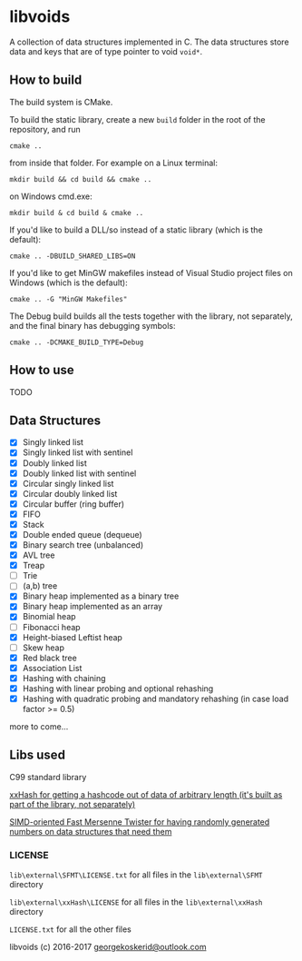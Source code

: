 # libvoids

A collection of data structures implemented in C. The data structures store data and keys that are of type pointer to void `void*`.

## How to build

The build system is CMake.

To build the static library, create a new `build` folder in the root of the repository, and run

```
cmake ..
```

from inside that folder. For example on a Linux terminal:

```
mkdir build && cd build && cmake ..
```

on Windows cmd.exe:

```
mkdir build & cd build & cmake ..
```

If you'd like to build a DLL/so instead of a static library \(which is the default\):

```
cmake .. -DBUILD_SHARED_LIBS=ON
```

If you'd like to get MinGW makefiles instead of Visual Studio project files on Windows \(which is the default\):

```
cmake .. -G "MinGW Makefiles"
```

The Debug build builds all the tests together with the library, not separately, and the final binary has debugging symbols:

```
cmake .. -DCMAKE_BUILD_TYPE=Debug
```

## How to use

TODO

## Data Structures

* [x] Singly linked list
* [x] Singly linked list with sentinel
* [x] Doubly linked list
* [x] Doubly linked list with sentinel
* [x] Circular singly linked list
* [x] Circular doubly linked list
* [x] Circular buffer \(ring buffer\)
* [x] FIFO
* [x] Stack
* [x] Double ended queue \(dequeue\)
* [x] Binary search tree \(unbalanced\)
* [x] AVL tree
* [x] Treap
* [ ] Trie
* [ ] \(a,b\) tree
* [x] Binary heap implemented as a binary tree
* [x] Binary heap implemented as an array
* [x] Binomial heap
* [ ] Fibonacci heap
* [x] Height-biased Leftist heap
* [ ] Skew heap
* [x] Red black tree
* [x] Association List
* [x] Hashing with chaining
* [x] Hashing with linear probing and optional rehashing
* [x] Hashing with quadratic probing and mandatory rehashing \(in case load factor &gt;= 0.5\)

more to come...

## Libs used

C99 standard library

[xxHash for getting a hashcode out of data of arbitrary length \(it's built as part of the library, not separately\)](https://github.com/Cyan4973/xxHash/)

[SIMD-oriented Fast Mersenne Twister for having randomly generated numbers on data structures that need them](http://www.math.sci.hiroshima-u.ac.jp/~m-mat/MT/SFMT/index.html)

### LICENSE

`lib\external\SFMT\LICENSE.txt` for all files in the `lib\external\SFMT` directory

`lib\external\xxHash\LICENSE` for all files in the `lib\external\xxHash` directory

`LICENSE.txt` for all the other files

libvoids \(c\) 2016-2017 [georgekoskerid@outlook.com](mailto:georgekoskerid@outlook.com)

